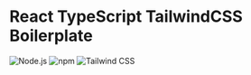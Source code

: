 # React TypeScript TailwindCSS Boilerplate

![Node.js](https://img.shields.io/badge/node.js-20.12.2-blue)
![npm](https://img.shields.io/badge/npm-10.6.0-blue)
![Tailwind CSS](https://img.shields.io/badge/tailwind_css-3.4.3-blue)
